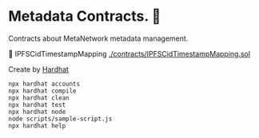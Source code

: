 # Metadata Contracts. 📜

Contracts about MetaNetwork metadata management.

📜 IPFSCidTimestampMapping [./contracts/IPFSCidTimestampMapping.sol](./contracts/IPFSCidTimestampMapping.sol)


Create by [Hardhat](https://hardhat.org/)

```shell
npx hardhat accounts
npx hardhat compile
npx hardhat clean
npx hardhat test
npx hardhat node
node scripts/sample-script.js
npx hardhat help
```
